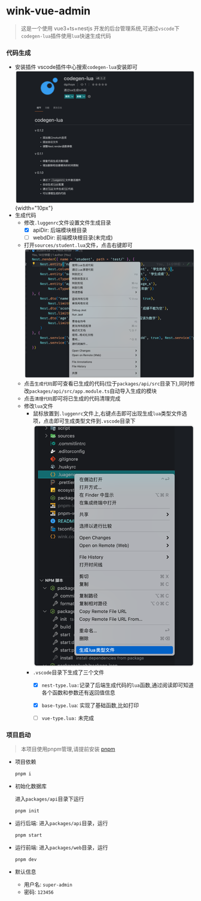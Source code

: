# wink-vue-admin

> 这是一个使用 vue3+ts+nestjs 开发的后台管理系统,可通过`vscode`下`codegen-lua`插件使用`lua`快速生成代码

### 代码生成
- 安装插件
	vscode插件中心搜索`codegen-lua`安装即可
	![图片信息](./docs/code-gen.png){width="10px"}
- 生成代码
  - 修改`.luggenrc`文件设置文件生成目录
    - [x] apiDir: 后端模块根目录
    - [ ] webdDir: 前端模块根目录(未完成)
  - 打开`sources/student.lua`文件，点击右键即可
    ![图片信息](./docs/gen-ctrl.png) 
  - 点击`生成代码`即可查看已生成的代码(位于`packages/api/src`目录下),同时修改`packages/api/src/app.module.ts`自动导入生成的模块
  - 点击`清理代码`即可将已生成的代码清理完成
  - 修改`lua`文件
    - 鼠标放置到`.luggenrc`文件上,右键点击即可出现生成`lua`类型文件选项，点击即可生成类型文件到`.vscode`目录下
      ![图片信息](./docs/gen-type.png)
    - `.vscode`目录下生成了三个文件
      - [x] `nest-type.lua:`记录了后端生成代码的`lua`函数,通过阅读即可知道各个函数和参数还有返回值信息
      - [x] `base-type.lua`: 实现了基础函数,比如打印
      - [ ] `vue-type.lua:` 未完成


### 项目启动

> 本项目使用pnpm管理,请提前安装 [pnpm](https://pnpm.io/)

- 项目依赖

  ```sh
  pnpm i
  ```
- 初始化数据库
  
  进入`packages/api`目录下运行
  ```sh
  pnpm init
  ```
- 运行后端: 进入`packages/api`目录，运行
  ```sh
  pnpm start
  ```
- 运行前端: 进入`packages/web`目录，运行
  ```sh
  pnpm dev
  ```
- 默认信息
  - 用户名: `super-admin`
  - 密码: `123456`
